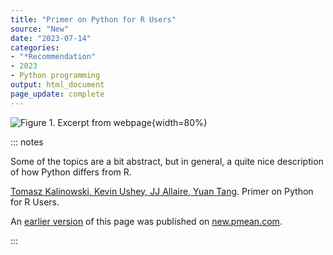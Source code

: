 ```yaml
---
title: "Primer on Python for R Users"
source: "New"
date: "2023-07-14"
categories:
- "*Recommendation"
- 2023
- Python programming
output: html_document
page_update: complete
---
```


![Figure 1. Excerpt from webpage](http://www.pmean.com/new-images/23/primer-on-python-01.png){width=80%}

::: notes

Some of the topics are a bit abstract, but in general, a quite nice description of how Python differs from R.

[Tomasz Kalinowski, Kevin Ushey, JJ Allaire, Yuan Tang][kal1]. Primer on Python for R Users.

[kal1]: https://rstudio.github.io/reticulate/articles/python_primer.html

An [earlier version][sim2] of this page was published on [new.pmean.com][sim1].

[sim1]: http://new.pmean.com
[sim2]: http://new.pmean.com/primer-on-python/

:::
